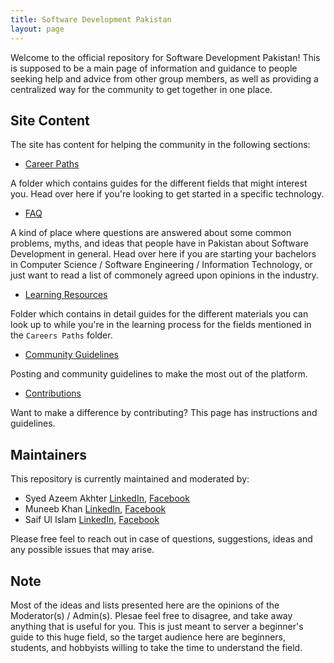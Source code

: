 ```yaml
---
title: Software Development Pakistan
layout: page
---
```


Welcome to the official repository for Software Development Pakistan! This is supposed to be a main page of information and guidance to people seeking help and advice from other group members, as well as providing a centralized way for the community to get together in one place.

## Site Content

The site has content for helping the community in the following sections:

- [Career Paths]({{site.url}}/career-paths/)

A folder which contains guides for the different fields that might interest you. Head over here if you're looking to get started in a specific technology.

- [FAQ]({{site.url}}/FAQs)

A kind of place where questions are answered about some common problems, myths, and ideas that people have in Pakistan about Software Development in general. Head over here if you are starting your bachelors in Computer Science / Software Engineering / Information Technology, or just want to read a list of commonely agreed upon opinions in the industry.

- [Learning Resources]({{site.url}}/learning-resources)

Folder which contains in detail guides for the different materials you can look up to while you're in the learning process for the fields mentioned in the `Careers Paths` folder.

- [Community Guidelines]({{site.url}}/community-guidelines)

Posting and community guidelines to make the most out of the platform.

- [Contributions]({{site.url}}/contributing)

Want to make a difference by contributing? This page has instructions and guidelines.

## Maintainers

This repository is currently maintained and moderated by:

- Syed Azeem Akhter [LinkedIn](https://www.linkedin.com/in/azma/), [Facebook](https://www.facebook.com/azimeister)
- Muneeb Khan [LinkedIn](https://www.linkedin.com/in/muneebjs/), [Facebook](https://www.facebook.com/muneebjs)
- Saif Ul Islam [LinkedIn](https://www.linkedin.com/in/saif-ul-islam-93786b187/), [Facebook](https://www.facebook.com/SaifUlIslam9820)

Please free feel to reach out in case of questions, suggestions, ideas and any possible issues that may arise.

## Note

Most of the ideas and lists presented here are the opinions of the Moderator(s) / Admin(s). Plesae feel free to disagree, and take away anything that is useful for you. This is just meant to server a beginner's guide to this huge field, so the target audience here are beginners, students, and hobbyists willing to take the time to understand the field.
